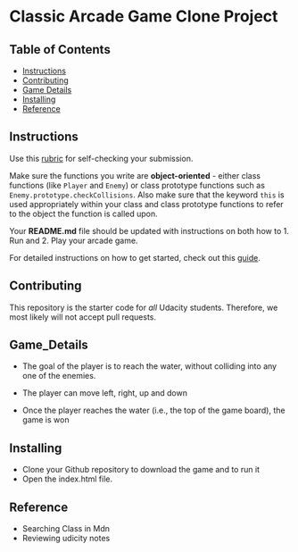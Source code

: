 # Classic Arcade Game Clone Project

## Table of Contents

- [Instructions](#instructions)
- [Contributing](#contributing)
- [Game Details](#game_details)
- [Installing](#installing)
- [Reference](#Reference)


## Instructions

Use this [rubric](https://review.udacity.com/#!/rubrics/15/view) for self-checking your submission.

Make sure the functions you write are **object-oriented** - either class functions (like `Player` and `Enemy`) or class prototype functions such as `Enemy.prototype.checkCollisions`. Also make sure that the keyword `this` is used appropriately within your class and class prototype functions to refer to the object the function is called upon.

Your **README.md** file should be updated with instructions on both how to 1. Run and 2. Play your arcade game.

For detailed instructions on how to get started, check out this [guide](https://docs.google.com/document/d/1v01aScPjSWCCWQLIpFqvg3-vXLH2e8_SZQKC8jNO0Dc/pub?embedded=true).

## Contributing

This repository is the starter code for _all_ Udacity students. Therefore, we most likely will not accept pull requests.

## Game_Details

- The goal of the player is to reach the water, without colliding into any one of the enemies.

- The player can move left, right, up and down

- Once the player reaches the water (i.e., the top of the game board), the game is won

## Installing
 - Clone your Github repository to download the game and to run it 
 - Open the index.html file.

## Reference
- Searching Class in Mdn
- Reviewing udicity notes
